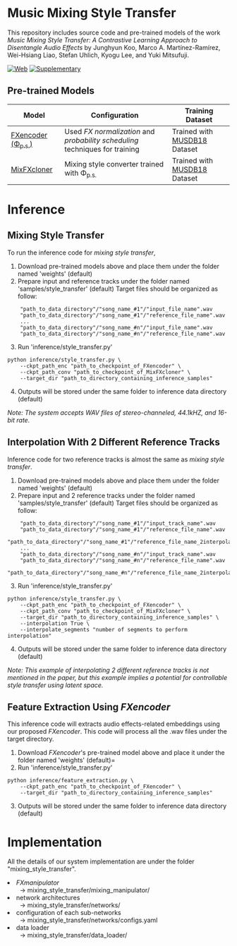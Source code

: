 # Music Mixing Style Transfer

This repository includes source code and pre-trained models of the work *Music Mixing Style Transfer: A Contrastive Learning Approach to Disentangle Audio Effects* by Junghyun Koo, Marco A. Martı́nez-Ramı́rez, Wei-Hsiang Liao, Stefan Uhlich, Kyogu Lee, and Yuki Mitsufuji.


<!-- [![arXiv](https://img.shields.io/badge/arXiv-2202.08520-b31b1b.svg)](https://arxiv.org/abs/2202.08520) -->
[![Web](https://img.shields.io/badge/Web-Demo_Page-green.svg)](https://jhtonyKoo.github.io/MixingStyleTransfer/)
[![Supplementary](https://img.shields.io/badge/Supplementary-Materials-white.svg)](https://tinyurl.com/4math4pm)



## Pre-trained Models
| Model | Configuration | Training Dataset |
|-------------|-------------|-------------|
[FXencoder (Φ<sub>p.s.</sub>)](https://drive.google.com/file/d/1BFABsJRUVgJS5UE5iuM03dbfBjmI9LT5/view?usp=sharing) | Used *FX normalization* and *probability scheduling* techniques for training | Trained with [MUSDB18](https://sigsep.github.io/datasets/musdb.html) Dataset
[MixFXcloner](https://drive.google.com/file/d/1Qu8rD7HpTNA1gJUVp2IuaeU_Nue8-VA3/view?usp=sharing) | Mixing style converter trained with Φ<sub>p.s.</sub> | Trained with [MUSDB18](https://sigsep.github.io/datasets/musdb.html) Dataset



# Inference

## Mixing Style Transfer

To run the inference code for <i>mixing style transfer</i>, 
1. Download pre-trained models above and place them under the folder named 'weights' (default)
2. Prepare input and reference tracks under the folder named 'samples/style_transfer' (default)
Target files should be organized as follow:
```
    "path_to_data_directory"/"song_name_#1"/"input_file_name".wav
    "path_to_data_directory"/"song_name_#1"/"reference_file_name".wav
    ...
    "path_to_data_directory"/"song_name_#n"/"input_file_name".wav
    "path_to_data_directory"/"song_name_#n"/"reference_file_name".wav
```
3. Run 'inference/style_transfer.py'
```
python inference/style_transfer.py \
    --ckpt_path_enc "path_to_checkpoint_of_FXencoder" \
    --ckpt_path_conv "path_to_checkpoint_of_MixFXcloner" \
    --target_dir "path_to_directory_containing_inference_samples"
```
4. Outputs will be stored under the same folder to inference data directory (default)

*Note: The system accepts WAV files of stereo-channeled, 44.1kHZ, and 16-bit rate.*



## Interpolation With 2 Different Reference Tracks

Inference code for <interpolating> two reference tracks is almost the same as <i>mixing style transfer</i>.
1. Download pre-trained models above and place them under the folder named 'weights' (default)
2. Prepare input and 2 reference tracks under the folder named 'samples/style_transfer' (default)
Target files should be organized as follow:
```
    "path_to_data_directory"/"song_name_#1"/"input_track_name".wav
    "path_to_data_directory"/"song_name_#1"/"reference_file_name".wav
    "path_to_data_directory"/"song_name_#1"/"reference_file_name_2interpolate".wav
    ...
    "path_to_data_directory"/"song_name_#n"/"input_track_name".wav
    "path_to_data_directory"/"song_name_#n"/"reference_file_name".wav
    "path_to_data_directory"/"song_name_#n"/"reference_file_name_2interpolate".wav
```
3. Run 'inference/style_transfer.py'
```
python inference/style_transfer.py \
    --ckpt_path_enc "path_to_checkpoint_of_FXencoder" \
    --ckpt_path_conv "path_to_checkpoint_of_MixFXcloner" \
    --target_dir "path_to_directory_containing_inference_samples" \
    --interpolation True \
    --interpolate_segments "number of segments to perform interpolation"
```
4. Outputs will be stored under the same folder to inference data directory (default)

*Note: This example of interpolating 2 different reference tracks is not mentioned in the paper, but this example implies a potential for controllable style transfer using latent space.*



## Feature Extraction Using *FXencoder*

This inference code will extracts audio effects-related embeddings using our proposed <i>FXencoder</i>. This code will process all the .wav files under the target directory.

1. Download <i>FXencoder</i>'s pre-trained model above and place it under the folder named 'weights' (default)=
2. Run 'inference/style_transfer.py'
```
python inference/feature_extraction.py \
    --ckpt_path_enc "path_to_checkpoint_of_FXencoder" \
    --target_dir "path_to_directory_containing_inference_samples"
```
3. Outputs will be stored under the same folder to inference data directory (default)




# Implementation

All the details of our system implementation are under the folder "mixing_style_transfer".

<li><i>FXmanipulator</i></li>
&emsp;&emsp;-> mixing_style_transfer/mixing_manipulator/
<li>network architectures</li>
&emsp;&emsp;-> mixing_style_transfer/networks/
<li>configuration of each sub-networks</li>
&emsp;&emsp;-> mixing_style_transfer/networks/configs.yaml
<li>data loader</li>
&emsp;&emsp;-> mixing_style_transfer/data_loader/




